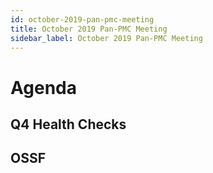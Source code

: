 ```yaml
---
id: october-2019-pan-pmc-meeting
title: October 2019 Pan-PMC Meeting
sidebar_label: October 2019 Pan-PMC Meeting
---
```


# Agenda
## Q4 Health Checks

## OSSF